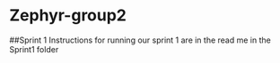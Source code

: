 # Zephyr-group2

##Sprint 1
Instructions for running our sprint 1 are in the read me in the Sprint1 folder
